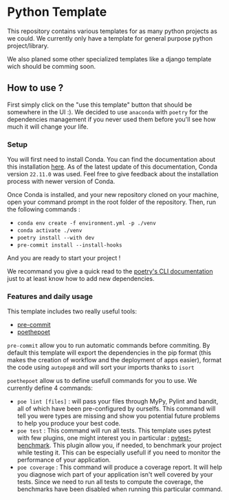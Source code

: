 # Python Template

This repository contains various templates for as many python projects as we could. We currently only have a template for general purpose python project/library.

We also planed some other specialized templates like a django template wich should be comming soon.

## How to use ?

First simply click on the "use this template" button that should be somewhere in the UI :).
We decided to use `anaconda` with `poetry` for the dependencies management if you never used them before you'll see how much it will change your life.

### Setup
You will first need to install Conda. You can find the documentation about this installation [here](https://docs.conda.io/projects/conda/en/latest/user-guide/install/index.html). As of the latest update of this documentation, Conda version `22.11.0` was used. Feel free to give feedback about the installation process with newer version of Conda.

Once Conda is installed, and your new repository cloned on your machine,  open your command prompt in the root folder of the repository. Then, run the following commands :

 - `conda env create -f environment.yml -p ./venv`
 - `conda activate ./venv`
 - `poetry install --with dev`
 - `pre-commit install --install-hooks`

 And you are ready to start your project !

We recommand you give a quick read to the [poetry's CLI documentation](https://python-poetry.org/docs/cli/) just to at least know how to add new dependencies.


### Features and daily usage
This template includes two really useful tools:

 - [pre-commit](https://github.com/pre-commit/pre-commit)
 - [poethepoet](https://github.com/nat-n/poethepoet)

`pre-commit` allow you to run automatic commands before commiting. By default this template will export the dependencies in the pip format (this makes the creation of workflow and the deployment of apps easier), format the code using `autopep8` and will sort your imports thanks to `isort`

`poethepoet` allow us to define usefull commands for you to use. We currently define 4 commands:
 - `poe lint [files]` : will pass your files through MyPy, Pylint and bandit, all of which have been pre-configured by ourselfs. This command will tell you were types are missing and show you potential future problems to help you produce your best code.
 - `poe test` : This command will run all tests. This template uses pytest with few plugins, one might interest you in particular : [pytest-benchmark](https://pytest-benchmark.readthedocs.io/en/latest/usage.html). This plugin allow you, if needed, to benchmark your project while testing it. This can be especially usefull if you need to monitor the performance of your application.
 - `poe coverage` : This command will produce a coverage report. It will help you diagnose wich part of your application isn't well covered by your tests. Since we need to run all tests to compute the coverage, the benchmarks have been disabled when running this particular command.


